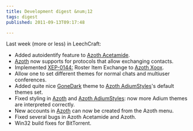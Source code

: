 ```yaml
---
title: Development digest &num;12
tags: digest
published: 2011-09-13T09:17:48

---
```


Last week (more or less) in LeechCraft:

- Added autoidentify feature to [Azoth
  Acetamide](/plugins-azoth-acetamide).
- [Azoth](/plugins-azoth) now supports for protocols that allow
  exchanging contacts.
- Implemented [XEP-0144:](http://xmpp.org/extensions/xep-0144.html)
  Roster Item Exchange to [Azoth Xoox](/plugins-azoth-xoox).
- Allow one to set different themes for normal chats and
  multiuser conferences.
- Added quite nice
  [GoneDark](http://www.adiumxtras.com/index.php?a=xtras&xtra_id=2463)
  theme to [Azoth AdiumStyles](/plugins-azoth-adiumstyles)'s default
  themes set.
- Fixed styling in [Azoth](/plugins-azoth) and [Azoth
  AdiumStyles](/plugins-azoth-adiumstyles): now more Adium themes are
  interpreted correctly.
- New accounts in [Azoth](/plugins-azoth) can now be created from the
  Azoth menu.
- Fixed several bugs in Azoth Acetamide and Azoth.
- Win32 build fixes for BitTorrent.
